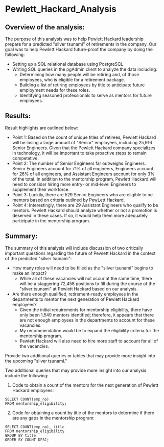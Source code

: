 # Pewlett_Hackard_Analysis

## Overview of the analysis: 
The purpose of this analysis was to help Pewlett Hackard leadership prepare for a predicted "silver tsunami" of retirements in the company. Our goal was to help Pewlett Hackard future-proof the company by doing the following: 
- Setting up a SQL relational database using PostgreSQL
- Writing SQL queries in the pgAdmin client to analyze the data including:  
  - Determining how many people will be retiring and, of those employees, who is eligible for a retirement package.
  - Building a list of retiring employees by title to anticipate future employment needs for these roles.
  - Identifying seasoned professionals to serve as mentors for future employees.

## Results: 

Result highlights are outlined below:

- Point 1: Based on the count of unique titles of retirees, Pewlett Hackard will be losing a large amount of "Senior" employees, including 25,916 Senior Engineers. Given that the Pewlett Hackard company specializes in technology, it will be important to take proactive steps to remain competetive. 
- Point 2: The number of Senior Engineers far outweighs Engineers. Senior Engineers account for 71% of all engineers, Engineers account for 26% of all engineers, and Assistant Engineers account for only 3% of the total. In addition to the mentorship program, Pewlett Hackard will need to consider hiring more entry- or mid-level Engineers to supplement their workforce.   
- Point 3: Luckily, there are 529 Senior Engineers who are eligible to be mentors based on criteria outlined by PewLett Hackard.  
- Point 4: Interestingly, there are 29 Assistant Engineers who qualify to be mentors. Pewlett Hackard should analyze whether or not a promotion is deserved in these cases. If so, it would help them more adequately participate in the mentorship program. 

## Summary: 

The summary of this analysis will include discussion of two critically important questions regarding the future of Pewlett Hackard in the context of the predicted "silver tsunami":  

- How many roles will need to be filled as the "silver tsunami" begins to make an impact?
  - While all of these vacancies will not occur at the same time, there will be a staggering 72,458 positions to fill during the course of the "silver tsunami" at Pewlett Hackard based on our analysis. 
- Are there enough qualified, retirement-ready employees in the departments to mentor the next generation of Pewlett Hackard employees?
  - Given the initial requirements for mentorship eligibility, there have only been 1,549 mentors identified; therefore, it appears that there are not enough employees in the departments to account for these vacancies. 
  - My recommendation would be to expand the eligibility criteria for the mentorship program.
  - Pewlett Hackard will also need to hire more staff to account for all of the vacancies.  

Provide two additional queries or tables that may provide more insight into the upcoming "silver tsunami."

Two additional queries that may provide more insight into our analysis include the following: 
1. Code to obtain a count of the mentors for the next generation of Pewlett Hackard employees: 
  ```
  SELECT COUNT(emp_no) 
  FROM mentorship_eligibility;
  ```

2. Code for obtaining a count by title of the mentors to determine if there are any gaps in the mentorship program:
  ```
  SELECT COUNT(emp_no), title
  FROM mentorship_eligibility
  GROUP BY title
  ORDER BY COUNT DESC;
  ```

